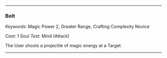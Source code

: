 ___

### Bolt

*Keywords*: Magic Power 2, Greater Range, Crafting Complexity Novice

*Cost*: 1 Soul
*Test*: Mind (Attack)

The User shoots a projectile of magic energy at a Target.

___